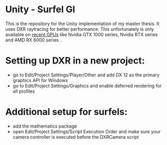 # Unity - Surfel GI
This is the repository for the Unity implementation of my master thesis.
It uses DXR raytracing for better performance. This unfortunately is only available on [recent GPUs](https://docs.unity3d.com/Packages/com.unity.render-pipelines.high-definition@14.0/manual/Ray-Tracing-Getting-Started.html) like Nvidia GTX 1000 series, Nvidia RTX series and AMD RX 6000 series .

# Setting up DXR in a new project:
- go to Edit/Project Settings/Player/Other and add DX 12 as the primary graphics API for Windows
- go to Edit/Project Settings/Graphics and enable deferred rendering for all profiles

# Additional setup for surfels:
- add the mathematics package
- open Edit/Project Settings/Script Execution Order and make sure your camera controller is executed before the DXRCamera script